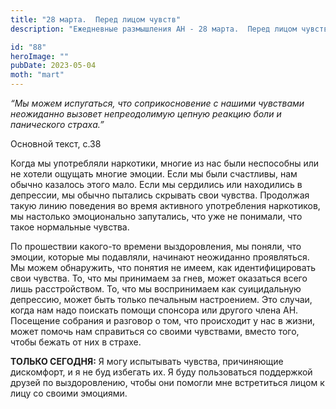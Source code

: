 ```yaml
---
title: "28 марта.  Перед лицом чувств"
description: "Ежедневные размышления АН - 28 марта.  Перед лицом чувств"

id: "88"
heroImage: ""
pubDate: 2023-05-04
moth: "mart"
---
```


_“Мы можем испугаться, что соприкосновение с нашими чувствами неожиданно
вызовет непреодолимую цепную реакцию боли и панического страха.”_

Основной текст, с.38

Когда мы употребляли наркотики, многие из нас были неспособны или не хотели
ощущать многие эмоции. Если мы были счастливы, нам обычно казалось этого мало.
Если мы сердились или находились в депрессии, мы обычно пытались скрывать свои
чувства. Продолжая такую линию поведения во время активного употребления
наркотиков, мы настолько эмоционально запутались, что уже не понимали, что
такое нормальные чувства.

По прошествии какого-то времени выздоровления, мы поняли, что эмоции, которые
мы подавляли, начинают неожиданно проявляться. Мы можем обнаружить, что
понятия не имеем, как идентифицировать свои чувства. То, что мы принимаем за
гнев, может оказаться всего лишь расстройством. То, что мы воспринимаем как
суицидальную депрессию, может быть только печальным настроением. Это случаи,
когда нам надо поискать помощи спонсора или другого члена АН. Посещение
собрания и разговор о том, что происходит у нас в жизни, может помочь нам
справиться со своими чувствами, вместо того, чтобы бежать от них в страхе.

**ТОЛЬКО СЕГОДНЯ:** Я могу испытывать чувства, причиняющие дискомфорт, и я не
буд избегать их. Я буду пользоваться поддержкой друзей по выздоровлению, чтобы
они помогли мне встретиться лицом к лицу со своими эмоциями.
